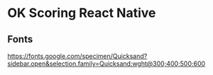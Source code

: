# OK Scoring React Native 

## Fonts

<https://fonts.google.com/specimen/Quicksand?sidebar.open&selection.family=Quicksand:wght@300;400;500;600>
